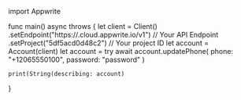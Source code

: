 import Appwrite

func main() async throws {
    let client = Client()
      .setEndpoint("https://<REGION>.cloud.appwrite.io/v1") // Your API Endpoint
      .setProject("5df5acd0d48c2") // Your project ID
    let account = Account(client)
    let account = try await account.updatePhone(
        phone: "+12065550100",
        password: "password"
    )

    print(String(describing: account)
}
